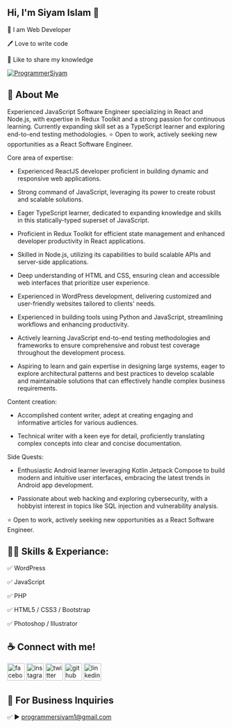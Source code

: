 ## Hi, I'm Siyam Islam 👋

<p>

👑 I am Web Developer <br> 

🖊️ Love to write code <br> 

🎤 Like to share my knowledge </p> 



<p align="left"> <a href="https://twitter.com/ProgrammerSiyam" target="blank"><img src="https://img.shields.io/twitter/follow/ProgrammerSiyam?logo=twitter&style=for-the-badge" alt="ProgrammerSiyam" /></a> </p>

## 🚀 About Me

Experienced JavaScript Software Engineer specializing in React and Node.js, with expertise in Redux Toolkit and a strong passion for continuous learning. Currently expanding skill set as a TypeScript learner and exploring end-to-end testing methodologies. ⭐ Open to work, actively seeking new opportunities as a React Software Engineer.

Core area of expertise:

- Experienced ReactJS developer proficient in building dynamic and responsive web applications.

- Strong command of JavaScript, leveraging its power to create robust and scalable solutions.

- Eager TypeScript learner, dedicated to expanding knowledge and skills in this statically-typed superset of JavaScript.

- Proficient in Redux Toolkit for efficient state management and enhanced developer productivity in React applications.

- Skilled in Node.js, utilizing its capabilities to build scalable APIs and server-side applications.

- Deep understanding of HTML and CSS, ensuring clean and accessible web interfaces that prioritize user experience.

- Experienced in WordPress development, delivering customized and user-friendly websites tailored to clients' needs.

- Experienced in building tools using Python and JavaScript, streamlining workflows and enhancing productivity.

- Actively learning JavaScript end-to-end testing methodologies and frameworks to ensure comprehensive and robust test coverage throughout the development process.

- Aspiring to learn and gain expertise in designing large systems, eager to explore architectural patterns and best practices to develop scalable and maintainable solutions that can effectively handle complex business requirements.

Content creation:

- Accomplished content writer, adept at creating engaging and informative articles for various audiences.

- Technical writer with a keen eye for detail, proficiently translating complex concepts into clear and concise documentation.

Side Quests:

- Enthusiastic Android learner leveraging Kotlin Jetpack Compose to build modern and intuitive user interfaces, embracing the latest trends in Android app development.

- Passionate about web hacking and exploring cybersecurity, with a hobbyist interest in topics like SQL injection and vulnerability analysis.

⭐ Open to work, actively seeking new opportunities as a React Software Engineer. 

## 👨‍💻 Skills & Experiance: 

✅ WordPress <br> 

✅ JavaScript <br>

✅ PHP <br>

✅ HTML5 / CSS3 / Bootstrap <br>

✅ Photoshop / Illustrator <br>



## ☕ Connect with me!

[<img src='https://camo.githubusercontent.com/2d1ffa69dd491ebeca01b2098cf8233dd09950ff5895abccd5b455ca442abc59/68747470733a2f2f696d672e736869656c64732e696f2f62616467652f46616365626f6f6b2d3138373746323f7374796c653d666f722d7468652d6261646765266c6f676f3d66616365626f6f6b266c6f676f436f6c6f723d7768697465' alt='facebook' height='40'>](https://www.facebook.com/ProgrammerSiyam)  [<img src='https://camo.githubusercontent.com/b3d4671768bd0f9b6c8f410a25a96e0c5a4d135208d8910461e986f97e7985ab/68747470733a2f2f696d672e736869656c64732e696f2f62616467652f496e7374616772616d2d4534343035463f7374796c653d666f722d7468652d6261646765266c6f676f3d696e7374616772616d266c6f676f436f6c6f723d7768697465' alt='instagram' height='40'>](https://www.instagram.com/ProgrammerSiyam)  [<img src='https://camo.githubusercontent.com/5d03c86f6a75f7cbe80d135d9162fbf6dc46a31253cf30a8e9bb8279b4d574d3/68747470733a2f2f696d672e736869656c64732e696f2f62616467652f547769747465722d3144413146323f7374796c653d666f722d7468652d6261646765266c6f676f3d74776974746572266c6f676f436f6c6f723d7768697465' alt='twitter' height='40'>](https://twitter.com/ProgrammerSiyam)  [<img src='https://camo.githubusercontent.com/bd2bd127c104ba5c98bb12c70801b075aee1f040009089510f69554300e7ff41/68747470733a2f2f696d672e736869656c64732e696f2f62616467652f4769742d4630353033323f7374796c653d666f722d7468652d6261646765266c6f676f3d676974266c6f676f436f6c6f723d7768697465' alt='github' height='40'>](https://github.com/ProgrammerSiyam)  [<img src='https://camo.githubusercontent.com/a80d00f23720d0bc9f55481cfcd77ab79e141606829cf16ec43f8cacc7741e46/68747470733a2f2f696d672e736869656c64732e696f2f62616467652f4c696e6b6564496e2d3030373742353f7374796c653d666f722d7468652d6261646765266c6f676f3d6c696e6b6564696e266c6f676f436f6c6f723d7768697465' alt='linkedin' height='40'>](https://www.linkedin.com/in/ProgrammerSiyam/)  

## 📧 For Business Inquiries 

✅  ► programmersiyam1@gmail.com
















